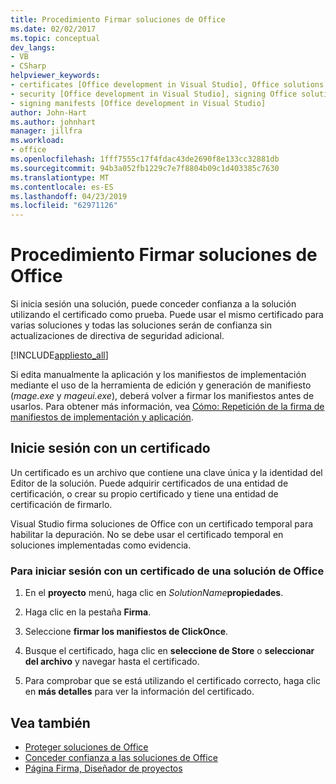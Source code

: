 ```yaml
---
title: Procedimiento Firmar soluciones de Office
ms.date: 02/02/2017
ms.topic: conceptual
dev_langs:
- VB
- CSharp
helpviewer_keywords:
- certificates [Office development in Visual Studio], Office solutions
- security [Office development in Visual Studio], signing Office solutions
- signing manifests [Office development in Visual Studio]
author: John-Hart
ms.author: johnhart
manager: jillfra
ms.workload:
- office
ms.openlocfilehash: 1fff7555c17f4fdac43de2690f8e133cc32881db
ms.sourcegitcommit: 94b3a052fb1229c7e7f8804b09c1d403385c7630
ms.translationtype: MT
ms.contentlocale: es-ES
ms.lasthandoff: 04/23/2019
ms.locfileid: "62971126"
---
```

# <a name="how-to-sign-office-solutions"></a>Procedimiento Firmar soluciones de Office
  Si inicia sesión una solución, puede conceder confianza a la solución utilizando el certificado como prueba. Puede usar el mismo certificado para varias soluciones y todas las soluciones serán de confianza sin actualizaciones de directiva de seguridad adicional.

 [!INCLUDE[appliesto_all](../vsto/includes/appliesto-all-md.md)]

 Si edita manualmente la aplicación y los manifiestos de implementación mediante el uso de la herramienta de edición y generación de manifiesto (*mage.exe* y *mageui.exe*), deberá volver a firmar los manifiestos antes de usarlos. Para obtener más información, vea [Cómo: Repetición de la firma de manifiestos de implementación y aplicación](../deployment/how-to-re-sign-application-and-deployment-manifests.md).

## <a name="sign-by-using-a-certificate"></a>Inicie sesión con un certificado
 Un certificado es un archivo que contiene una clave única y la identidad del Editor de la solución. Puede adquirir certificados de una entidad de certificación, o crear su propio certificado y tiene una entidad de certificación de firmarlo.

 Visual Studio firma soluciones de Office con un certificado temporal para habilitar la depuración. No se debe usar el certificado temporal en soluciones implementadas como evidencia.

### <a name="to-sign-an-office-solution-by-using-a-certificate"></a>Para iniciar sesión con un certificado de una solución de Office

1. En el **proyecto** menú, haga clic en _SolutionName_**propiedades**.

2. Haga clic en la pestaña **Firma**.

3. Seleccione **firmar los manifiestos de ClickOnce**.

4. Busque el certificado, haga clic en **seleccione de Store** o **seleccionar del archivo** y navegar hasta el certificado.

5. Para comprobar que se está utilizando el certificado correcto, haga clic en **más detalles** para ver la información del certificado.

## <a name="see-also"></a>Vea también

- [Proteger soluciones de Office](../vsto/securing-office-solutions.md)
- [Conceder confianza a las soluciones de Office](../vsto/granting-trust-to-office-solutions.md)
- [Página Firma, Diseñador de proyectos](../ide/reference/signing-page-project-designer.md)
